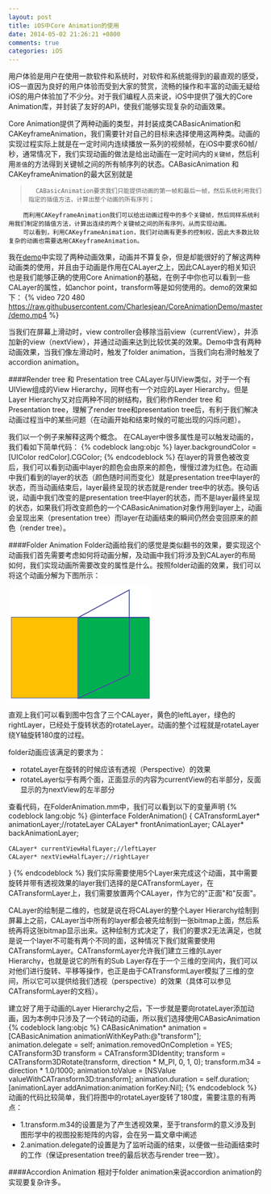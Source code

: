 ```yaml
---
layout: post
title: iOS中Core Animation的使用
date: 2014-05-02 21:26:21 +0800
comments: true
categories: iOS
---
```

用户体验是用户在使用一款软件和系统时，对软件和系统能得到的最直观的感受，iOS一直因为良好的用户体验而受到大家的赞赏，流畅的操作和丰富的动画无疑给iOS的用户体验加了不少分。对于我们编程人员来说，iOS中提供了强大的Core Animation库，并封装了友好的API，使我们能够实现复杂的动画效果。

Core Animation提供了两种动画的类型，并封装成类CABasicAnimation和CAKeyframeAnimation，我们需要针对自己的目标来选择使用这两种类。动画的实现过程实际上就是在一定时间内连续播放一系列的视频帧，在iOS中要求60帧/秒，通常情况下，我们实现动画的做法是给出动画在一定时间内的`关键帧`，然后利用`差值`的方法得到关键帧之间的所有帧序列的状态。CABasicAnimation 和 CAKeyframeAnimation的最大区别就是
>		CABasicAnimation要求我们只能提供动画的第一帧和最后一帧，然后系统利用我们指定的插值方法，计算出整个动画的所有序列；
		而利用CAKeyframeAnimation我们可以给出动画过程中的多个关键帧，然后同样系统利用我们制定的插值方法，计算出连续的两个关键帧之间的所有序列，从而实现动画。 
		可以看到，利用CAKeyframeAnimation，我们对动画有更多的控制权，因此大多数比较复杂的动画也需要选用CAKeyframeAnimation。

我在[demo](https://github.com/Charlesjean/CoreAnimationDemo)中实现了两种动画效果，动画并不算复杂，但是却能很好的了解这两种动画类的使用，并且由于动画是作用在CALayer之上，因此CALayer的相关知识也是我们能够正确的使用Core Animation的基础，在例子中你也可以看到一些CALayer的属性，如anchor point，transform等是如何使用的。demo的效果如下：
{% video 720 480 https://raw.githubusercontent.com/Charlesjean/CoreAnimationDemo/master/demo.mp4 %}

当我们在屏幕上滑动时，view controller会移除当前view（currentView），并添加新的view（nextView），并通过动画来达到比较优美的效果。Demo中含有两种动画效果，当我们像左滑动时，触发了folder animation，当我们向右滑时触发了accordion animation。

####Render tree 和 Presentation tree
CALayer与UIView类似，对于一个有UIView组成的View Hierarchy，同样也有一个对应的Layer Hierarchy。但是Layer Hierarchy又对应两种不同的树结构，我们称作Render tree 和 Presentation tree，理解了render tree和presentation tree后，有利于我们解决动画过程当中的某些问题（在动画开始和结束时候的可能出现的闪烁问题）。

我们以一个例子来解释这两个概念。
在CALayer中很多属性是可以触发动画的，我们看如下简单代码：
{% codeblock lang:objc %}
	layer.backgroundColor = [UIColor redColor].CGColor;
{% endcodeblock %}
在layer的背景色被改变后，我们可以看到动画中layer的颜色会由原来的颜色，慢慢过渡为红色。在动画中我们看到的layer的状态（颜色随时间而变化）就是presentation tree中layer的状态，而当动画结束后，layer最终呈现的状态就是render tree中的状态。换句话说，动画中我们改变的是presentation tree中layer的状态，而不是layer最终呈现的状态，如果我们将改变颜色的一个CABasicAnimation对象作用到layer上，动画会呈现出来（presentation tree）而layer在动画结束的瞬间仍然会变回原来的颜色（render tree）。

####Folder Animation
Folder动画给我们的感觉是类似翻书的效果，要实现这个动画我们首先需要考虑如何将动画分解，及动画中我们将涉及到CALayer的布局如何，我们实现动画所需要改变的属性是什么。按照folder动画的效果，我们可以将这个动画分解为下图所示：

![](https://raw.githubusercontent.com/Charlesjean/cn/master/source/_posts/folder.png)

直观上我们可以看到图中包含了三个CALayer，黄色的leftLayer，绿色的rightLayer，已经处于旋转状态的rotateLayer。动画的整个过程就是rotateLayer绕Y轴旋转180度的过程。

folder动画应该满足的要求为：
*	rotateLayer在旋转的时候应该有透视（Perspective）的效果
*	rotateLayer似乎有两个面，正面显示的内容为currentView的右半部分，反面显示的为nextView的左半部分

查看代码，在FolderAnimation.mm中，我们可以看到以下的变量声明
{% codeblock lang:objc %}
@interface FolderAnimation()
{
    CATransformLayer* animationLayer;//rotateLayer
    CALayer* frontAnimationLayer;
    CALayer* backAnimationLayer;
    
    CALayer* currentViewHalfLayer;//leftLayer
    CALayer* nextViewHalfLayer;//rightLayer
    
}
{% endcodeblock %}
我们实际需要使用5个Layer来完成这个动画，其中需要旋转并带有透视效果的layer我们选择的是CATransformLayer，在CATransformLayer上，我们需要放置两个CALayer，作为它的"正面"和"反面"。

CALayer的绘制是二维的，也就是说在将CALayer的整个Layer Hierarchy绘制到屏幕上之前，CALayer当中所有的layer都会被先绘制到一张bitmap上面，然后系统再将这张bitmap显示出来。这种绘制方式决定了，我们的要求2无法满足，也就是说一个layer不可能有两个不同的面，这种情况下我们就需要使用CATransformLayer。CATransformLayer允许我们建立三维的Layer Hierarchy，也就是说它的所有的Sub Layer存在于一个三维的空间内，我们可以对他们进行旋转、平移等操作，也正是由于CATransformLayer模拟了三维的空间，所以它可以提供给我们透视（perspective）的效果（具体可以参见CATransformLayer的文档）。

建立好了用于动画的Layer Hierarchy之后，下一步就是要向rotateLayer添加动画，因为本例中只涉及了一个转动的动画，所以我们选择使用CABasicAnimation
{% codeblock lang:objc %}
    CABasicAnimation* animation = [CABasicAnimation animationWithKeyPath:@"transform"];
    animation.delegate = self;
    animation.removedOnCompletion = YES;
    CATransform3D transform = CATransform3DIdentity;
    transform = CATransform3DRotate(transform,  direction * M_PI, 0, 1, 0);
    transform.m34 = direction * 1.0/1000;
    animation.toValue = [NSValue valueWithCATransform3D:transform];
    animation.duration = self.duration;
    [animationLayer addAnimation:animation forKey:Nil];
{% endcodeblock %}
动画的代码比较简单，我们将图中的rotateLayer旋转了180度，需要注意的有两点：

*	1.transform.m34的设置是为了产生透视效果，至于transform的意义涉及到图形学中的视图投影矩阵的内容，会在另一篇文章中阐述
*	2.animation.delegate的设置是为了监听动画的结束，以便做一些动画结束时的工作（保证presentation tree的最后状态与render tree一致）。

####Accordion Animation
相对于folder animation来说accordion animation的实现要复杂许多。


